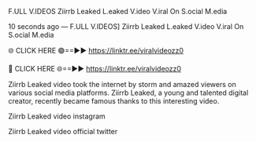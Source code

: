 F.ULL V.IDEOS Ziirrb Leaked L.eaked V.ideo V.iral On S.ocial M.edia

10 seconds ago — F.ULL V.IDEOS] Ziirrb Leaked L.eaked V.ideo V.iral On S.ocial M.edia

🌐 CLICK HERE 🟢==►► https://linktr.ee/viralvideozz0

🔴 CLICK HERE 🌐==►► https://linktr.ee/viralvideozz0

Ziirrb Leaked video took the internet by storm and amazed viewers on various social media platforms. Ziirrb Leaked, a young and talented digital creator, recently became famous thanks to this interesting video.

Ziirrb Leaked video instagram

Ziirrb Leaked video official twitter